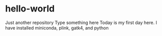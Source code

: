 # hello-world
Just another repository
Type something here
Today is my first day here.
I have installed miniconda, plink, gatk4, and python
